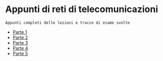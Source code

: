 # Appunti di reti di telecomunicazioni

````
Appunti completi delle lezioni e tracce di esame svolte
````

- [Parte 1](https://github.com/gaiabertolino/appunti/blob/5f87a22892fadf41dd8af181d853fc683fb9ccd2/Reti%20di%20telecomunicazioni_Parte1.pdf)
- [Parte 2](https://github.com/gaiabertolino/appunti/blob/5f87a22892fadf41dd8af181d853fc683fb9ccd2/Reti%20di%20telecomunicazioni_Parte2.pdf)
- [Parte 3](https://github.com/gaiabertolino/appunti/blob/5f87a22892fadf41dd8af181d853fc683fb9ccd2/Reti%20di%20telecomunicazioni_Parte3.pdf)
- [Parte 4](https://github.com/gaiabertolino/appunti/blob/5f87a22892fadf41dd8af181d853fc683fb9ccd2/Reti%20di%20telecomunicazioni_Parte4.pdf)
- [Parte 5](https://github.com/gaiabertolino/appunti/blob/5f87a22892fadf41dd8af181d853fc683fb9ccd2/Reti%20di%20telecomunicazioni_Parte5.pdf)
